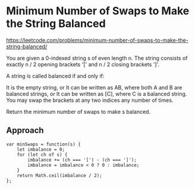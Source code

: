 # Minimum Number of Swaps to Make the String Balanced

https://leetcode.com/problems/minimum-number-of-swaps-to-make-the-string-balanced/

You are given a 0-indexed string s of even length n. The string consists of exactly n / 2 opening brackets '[' and n / 2 closing brackets ']'.

A string is called balanced if and only if:

It is the empty string, or
It can be written as AB, where both A and B are balanced strings, or
It can be written as [C], where C is a balanced string.
You may swap the brackets at any two indices any number of times.

Return the minimum number of swaps to make s balanced.


## Approach

``` Javascipt
var minSwaps = function(s) {
    let imbalance = 0;
    for (let ch of s) {
        imbalance += (ch === '[') - (ch === ']');
        imbalance = imbalance < 0 ? 0 : imbalance;
    }
    return Math.ceil(imbalance / 2);
};
```